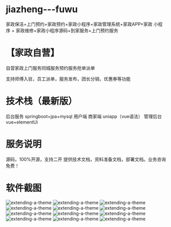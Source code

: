 # jiazheng---fuwu
家政保洁+上门预约+家政预约+家政小程序+家政管理系统+家政APP+家政 小程序 + 家政维修+家政小程序源码+到家服务+上门预约服务

# 【家政自营】

自营家政上门服务同城服务预约服务抢单派单

支持师傅入驻，员工派单，服务发布，团长分销，优惠券等功能

# 技术栈（最新版）

后台服务 springboot+jpa+mysql
用户端 商家端 uniapp（vue语法）
管理后台 vue+elementUi

# 服务说明

源码，100%开源，支持二开 
提供技术文档，资料准备文档，部署文档。业务咨询免费！

# 软件截图

![extending-a-theme](/01.png)
![extending-a-theme](/02.png)
![extending-a-theme](/05.png)
![extending-a-theme](/06.png)
![extending-a-theme](/07.png)
![extending-a-theme](/08.png)
![extending-a-theme](/09.png)
![extending-a-theme](/10.png)
![extending-a-theme](/11.png)
![extending-a-theme](/12.png)
![extending-a-theme](/13.png)
![extending-a-theme](/xiaomage.jpg)
